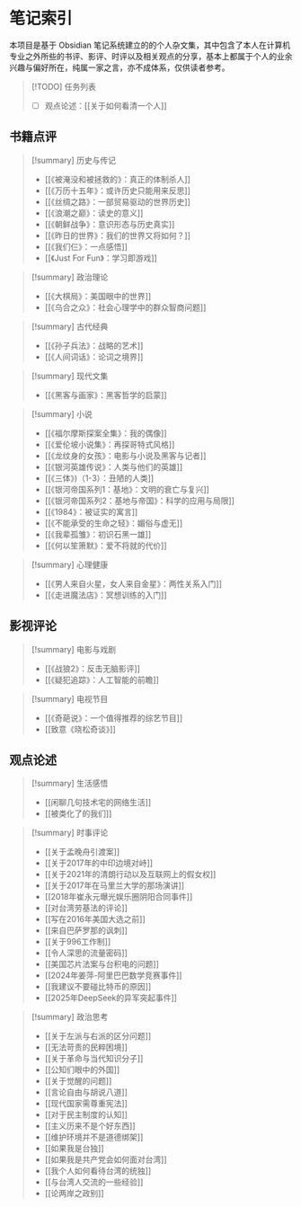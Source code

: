 # 笔记索引

本项目是基于 Obsidian 笔记系统建立的的个人杂文集，其中包含了本人在计算机专业之外所些的书评、影评、时评以及相关观点的分享，基本上都属于个人的业余兴趣与偏好所在，纯属一家之言，亦不成体系，仅供读者参考。

> [!TODO] 任务列表
>
> - [ ] 观点论述：[[关于如何看清一个人]]

## 书籍点评

> [!summary] 历史与传记
>
> - [[《被淹没和被拯救的》：真正的体制杀人]]
> - [[《万历十五年》：或许历史只能用来反思]]
> - [[《丝绸之路》：一部贸易驱动的世界历史]]
> - [[《浪潮之巅》：读史的意义]]
> - [[《朝鲜战争》：意识形态与历史真实]]
> - [[《昨日的世界》：我们的世界又将如何？]]
> - [[《我们仨》：一点感悟]]
> - [[《Just For Fun》：学习即游戏]]

> [!summary] 政治理论
>
> - [[《大棋局》：美国眼中的世界]]
> - [[《乌合之众》：社会心理学中的群众智商问题]]

> [!summary] 古代经典
>
> - [[《孙子兵法》：战略的艺术]]
> - [[《人间词话》：论词之境界]]

> [!summary] 现代文集
>
> - [[《黑客与画家》：黑客哲学的启蒙]]

> [!summary] 小说
>
> - [[《福尔摩斯探案全集》：我的偶像]]
> - [[《爱伦坡小说集》：再探哥特式风格]]
> - [[《龙纹身的女孩》：电影与小说及黑客与记者]]
> - [[《银河英雄传说》：人类与他们的英雄]]
> - [[《三体》)（1-3）：丑陋的人类]]
> - [[《银河帝国系列1：基地》：文明的衰亡与复兴]]
> - [[《银河帝国系列2：基地与帝国》：科学的应用与局限]]
> - [[《1984》：被证实的寓言]]
> - [[《不能承受的生命之轻》：媚俗与虚无]]
> - [[《我辈孤雏》：初识石黑一雄]]
> - [[《何以笙箫默》：爱不将就的代价]]

> [!summary] 心理健康
>
> - [[《男人来自火星，女人来自金星》：两性关系入门]]
> - [[《走进魔法店》：冥想训练的入门]]

## 影视评论

> [!summary] 电影与戏剧
>
> - [[《战狼2》：反击无脑影评]]
> - [[《疑犯追踪》：人工智能的前瞻]]

> [!summary] 电视节目
>
> - [[《奇葩说》：一个值得推荐的综艺节目]]
> - [[致意《晓松奇谈》]]

## 观点论述

> [!summary] 生活感悟
>
> - [[闲聊几句技术宅的网络生活]]
> - [[被类化了的我们]]

> [!summary] 时事评论
>
> - [[关于孟晚舟引渡案]]
> - [[关于2017年的中印边境对峙]]
> - [[关于2021年的清朗行动以及互联网上的假女权]]
> - [[关于2017年在马里兰大学的那场演讲]]
> - [[2018年崔永元曝光娱乐圈阴阳合同事件]]
> - [[对台湾劳基法的评论]]
> - [[写在2016年美国大选之前]]
> - [[来自巴萨罗那的讽刺]]
> - [[关于996工作制]]
> - [[令人深思的流量密码]]
> - [[美国芯片法案与台积电的问题]]
> - [[2024年姜萍-阿里巴巴数学竞赛事件]]
> - [[我建议不要碰比特币的原因]]
> - [[2025年DeepSeek的异军突起事件]]

> [!summary] 政治思考
>
> - [[关于左派与右派的区分问题]]
> - [[无法苛责的民粹困境]]
> - [[关于革命与当代知识分子]]
> - [[公知们眼中的外国]]
> - [[关于觉醒的问题]]
> - [[言论自由与胡说八道]]
> - [[现代国家需尊重宪法]]
> - [[对于民主制度的认知]]
> - [[主义历来不是个好东西]]
> - [[维护环境并不是道德绑架]]
> - [[如果我是台独]]
> - [[如果我是共产党会如何面对台湾]]
> - [[我个人如何看待台湾的统独]]
> - [[与台湾人交流的一些经验]]
> - [[论两岸之政别]]

